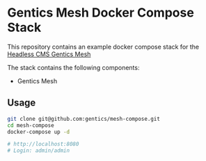 # Gentics Mesh Docker Compose Stack 

This repository contains an example docker compose stack for the [Headless CMS Gentics Mesh](https://getmesh.io)

The stack contains the following components:

* Gentics Mesh

## Usage

```bash
git clone git@github.com:gentics/mesh-compose.git
cd mesh-compose
docker-compose up -d

# http://localhost:8080
# Login: admin/admin

```

